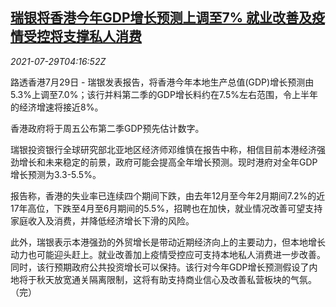 <!--1627533063000-->
[瑞银将香港今年GDP增长预测上调至7% 就业改善及疫情受控将支撑私人消费](https://cn.reuters.com/article/ubs-hk-gdp-job-covid-0729-idCNKBS2EZ0B7)
------

<div><i>2021-07-29T04:16:52Z</i></div><p>路透香港7月29日 - 瑞银发表报告，将香港今年本地生产总值(GDP)增长预测由5.3%上调至7.0%；该行并料第二季的GDP增长料约在7.5%左右范围，令上半年的经济增速将接近8%。</p><p>香港政府将于周五公布第二季GDP预先估计数字。</p><p>瑞银投资银行全球研究部北亚地区经济师邓维慎在报告中称，相信目前本港经济强劲增长和未来稳定的前景，政府可能会提高全年增长预测。现时港府对全年GDP增长预测为3.3-5.5%。</p><p>报告称，香港的失业率已连续四个期间下跌，由去年12月至今年2月期间7.2%的近17年高位，下跌至4月至6月期间的5.5%，招聘也在加快，就业情况改善可望支持家庭收入及消费，并降低经济增长下滑的风险。</p><p>此外，瑞银表示本港强劲的外贸增长是带动近期经济向上的主要动力，但本地增长动力也可能迎头赶上。就业改善加上疫情受控应可支持本地私人消费进一步改善。同时，该行预期政府公共投资增长可以保持。该行对今年GDP增长预测假设了内地将于秋天放宽通关隔离限制，这将有助支持商业信心及改善私营板块的气氛。（完）</p>
